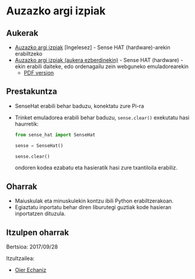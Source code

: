 # Auzazko argi izpiak

## Aukerak

- [Auzazko argi izpiak](sense-hat-random-sparkles.md) [Ingelesez] - Sense HAT (hardware)-arekin erabiltzeko 
- [Auzazko argi izpiak (aukera ezberdinekin)](sense-hat-random-sparkles-variations.md) - Sense HAT (hardware) - ekin erabili daiteke, edo ordenagailu zein webguneko emuladorearekin
    - [PDF version](pdf/Make-Random-Sparkles-on-the-Sense-HAT.pdf)

## Prestakuntza

- SenseHat erabili behar baduzu, konektatu zure Pi-ra
- Trinket emuladorea erabili behar baduzu, `sense.clear()` exekutatu hasi haurretik:

    ```python
    from sense_hat import SenseHat
    
    sense = SenseHat()
    
    sense.clear()
    ```

    ondoren kodea ezabatu eta hasieratik hasi zure txantiloila erabiliz.

## Oharrak

- Maiuskulak eta minuskulekin kontzu ibili Python erabiltzerakoan.
- Egiaztatu inportatu behar diren liburutegi guztiak kode hasieran inportatzen dituzula.

## Itzulpen oharrak

Bertsioa: 2017/09/28

Itzultzailea:
 - [Oier Echaniz](https://github.com/oiertwo)

